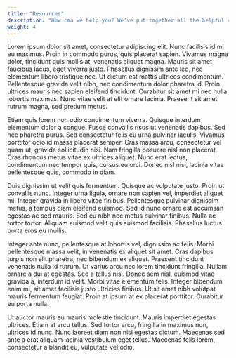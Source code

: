 ```yaml
---
title: "Resources"
description: "How can we help you? We’ve put together all the helpful resources and information we think you’ll need to streamline your workflow. Still have questions? Please contact us, we’d love to answer them."
weight: 4
---
```

Lorem ipsum dolor sit amet, consectetur adipiscing elit. Nunc facilisis id mi eu maximus. Proin in commodo purus, quis placerat sapien. Vivamus magna dolor, tincidunt quis mollis at, venenatis aliquet magna. Mauris sit amet faucibus lacus, eget viverra justo. Phasellus dignissim ante leo, nec elementum libero tristique nec. Ut dictum est mattis ultrices condimentum. Pellentesque gravida velit nibh, nec condimentum dolor pharetra id. Proin ultrices mauris nec sapien eleifend tincidunt. Curabitur sit amet mi nec nulla lobortis maximus. Nunc vitae velit at elit ornare lacinia. Praesent sit amet rutrum magna, sed pretium metus.

Etiam quis lorem non odio condimentum viverra. Quisque interdum elementum dolor a congue. Fusce convallis risus ut venenatis dapibus. Sed nec pharetra purus. Sed consectetur felis eu urna pulvinar iaculis. Vivamus porttitor odio id massa placerat semper. Cras massa arcu, consectetur vel quam ut, gravida sollicitudin nisi. Nam fringilla posuere nisl non placerat. Cras rhoncus metus vitae ex ultrices aliquet. Nunc erat lectus, condimentum nec tempor quis, cursus eu orci. Donec nisl nisi, lacinia vitae pellentesque quis, commodo in diam.

Duis dignissim ut velit quis fermentum. Quisque ac vulputate justo. Proin ut convallis nunc. Integer urna ligula, ornare non sapien vel, imperdiet aliquet mi. Integer gravida in libero vitae finibus. Pellentesque pulvinar dignissim metus, a tempus diam eleifend euismod. Sed id nunc ornare est accumsan egestas ac sed mauris. Sed eu nibh nec metus pulvinar finibus. Nulla ac tortor tortor. Aliquam euismod velit quis euismod facilisis. Phasellus luctus porta eros eu mollis.

Integer ante nunc, pellentesque at lobortis vel, dignissim ac felis. Morbi pellentesque massa velit, in venenatis ex aliquet sit amet. Cras dapibus turpis non elit pharetra, nec bibendum ex aliquet. Praesent tincidunt venenatis nulla id rutrum. Ut varius arcu nec lorem tincidunt fringilla. Nullam ornare a dui at egestas. Sed a tellus nisi. Donec sem nisl, euismod vitae gravida a, interdum id velit. Morbi vitae elementum felis. Integer bibendum enim mi, sit amet facilisis justo ultricies finibus. Ut sit amet nibh volutpat mauris fermentum feugiat. Proin at ipsum at ex placerat porttitor. Curabitur eu porta nulla.

Ut auctor mauris eu mauris molestie tincidunt. Mauris imperdiet egestas ultrices. Etiam at arcu tellus. Sed tortor arcu, fringilla in maximus non, ultrices id nunc. Nunc laoreet diam non nisi egestas dictum. Maecenas sed ante a erat aliquam lacinia vestibulum eget tellus. Maecenas felis lorem, consectetur a blandit eu, vulputate vel odio.